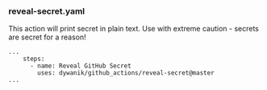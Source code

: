 ### reveal-secret.yaml

This action will print secret in plain text. Use with extreme caution - secrets are secret for a reason!

```
...
    steps:
      - name: Reveal GitHub Secret
        uses: dywanik/github_actions/reveal-secret@master
...
```
